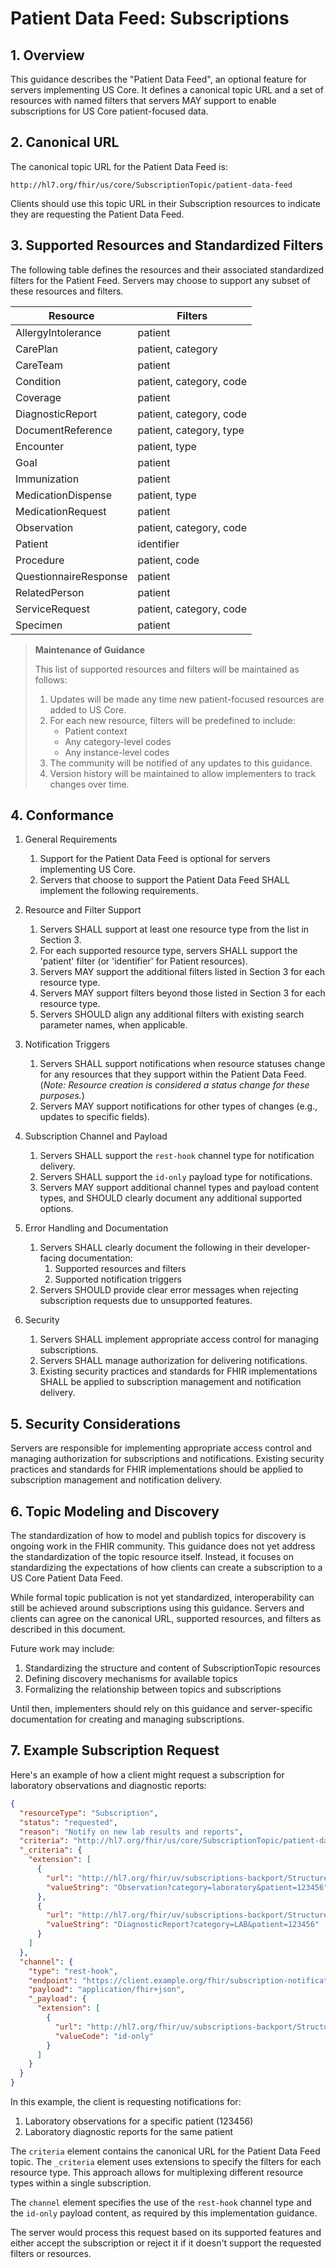 # Patient Data Feed: Subscriptions

## 1. Overview

This guidance describes the "Patient Data Feed", an optional feature for servers implementing US Core. It defines a canonical topic URL and a set of resources with named filters that servers MAY support to enable subscriptions for US Core patient-focused data.

## 2. Canonical URL

The canonical topic URL for the Patient Data Feed is:

`http://hl7.org/fhir/us/core/SubscriptionTopic/patient-data-feed`

Clients should use this topic URL in their Subscription resources to indicate they are requesting the Patient Data Feed.

## 3. Supported Resources and Standardized Filters

The following table defines the resources and their associated standardized filters for the Patient Feed. Servers may choose to support any subset of these resources and filters.

| Resource | Filters |
|----------|---------|
| AllergyIntolerance | patient |
| CarePlan | patient, category |
| CareTeam | patient |
| Condition | patient, category, code |
| Coverage | patient |
| DiagnosticReport | patient, category, code |
| DocumentReference | patient, category, type |
| Encounter | patient, type |
| Goal | patient |
| Immunization | patient |
| MedicationDispense | patient, type |
| MedicationRequest | patient |
| Observation | patient, category, code |
| Patient | identifier |
| Procedure | patient, code |
| QuestionnaireResponse | patient |
| RelatedPerson | patient |
| ServiceRequest | patient, category, code |
| Specimen | patient |

> **Maintenance of Guidance**
> 
> This list of supported resources and filters will be maintained as follows:
> 
> 1. Updates will be made any time new patient-focused resources are added to US Core.
> 2. For each new resource, filters will be predefined to include:
>    - Patient context
>    - Any category-level codes
>    - Any instance-level codes
> 3. The community will be notified of any updates to this guidance.
> 4. Version history will be maintained to allow implementers to track changes over time.

## 4. Conformance

1. General Requirements
   1. Support for the Patient Data Feed is optional for servers implementing US Core.
   1. Servers that choose to support the Patient Data Feed SHALL implement the following requirements.

2. Resource and Filter Support
   1. Servers SHALL support at least one resource type from the list in Section 3.
   1. For each supported resource type, servers SHALL support the 'patient' filter (or 'identifier' for Patient resources).
   1. Servers MAY support the additional filters listed in Section 3 for each resource type.
   1. Servers MAY support filters beyond those listed in Section 3 for each resource type.
   1. Servers SHOULD align any additional filters with existing search parameter names, when applicable.

3. Notification Triggers
   1. Servers SHALL support notifications when resource statuses change for any resources that they support within the Patient Data Feed. (_Note: Resource creation is considered a status change for these purposes._)
   1. Servers MAY support notifications for other types of changes (e.g., updates to specific fields).

4. Subscription Channel and Payload
   1. Servers SHALL support the `rest-hook` channel type for notification delivery.
   1. Servers SHALL support the `id-only` payload type for notifications.
   1. Servers MAY support additional channel types and payload content types, and SHOULD clearly document any additional supported options.

5. Error Handling and Documentation
   1. Servers SHALL clearly document the following in their developer-facing documentation:
      1. Supported resources and filters
      1. Supported notification triggers
   1. Servers SHOULD provide clear error messages when rejecting subscription requests due to unsupported features.

6. Security
   1. Servers SHALL implement appropriate access control for managing subscriptions.
   1. Servers SHALL manage authorization for delivering notifications.
   1. Existing security practices and standards for FHIR implementations SHALL be applied to subscription management and notification delivery.

## 5. Security Considerations

Servers are responsible for implementing appropriate access control and managing authorization for subscriptions and notifications. Existing security practices and standards for FHIR implementations should be applied to subscription management and notification delivery.

## 6. Topic Modeling and Discovery

The standardization of how to model and publish topics for discovery is ongoing work in the FHIR community. This guidance does not yet address the standardization of the topic resource itself. Instead, it focuses on standardizing the expectations of how clients can create a subscription to a US Core Patient Data Feed.

While formal topic publication is not yet standardized, interoperability can still be achieved around subscriptions using this guidance. Servers and clients can agree on the canonical URL, supported resources, and filters as described in this document.

Future work may include:
1. Standardizing the structure and content of SubscriptionTopic resources
2. Defining discovery mechanisms for available topics
3. Formalizing the relationship between topics and subscriptions

Until then, implementers should rely on this guidance and server-specific documentation for creating and managing subscriptions.

## 7. Example Subscription Request

Here's an example of how a client might request a subscription for laboratory observations and diagnostic reports:

```json
{
  "resourceType": "Subscription",
  "status": "requested",
  "reason": "Notify on new lab results and reports",
  "criteria": "http://hl7.org/fhir/us/core/SubscriptionTopic/patient-data-feed",
  "_criteria": {
    "extension": [
      {
        "url": "http://hl7.org/fhir/uv/subscriptions-backport/StructureDefinition/backport-filter-criteria",
        "valueString": "Observation?category=laboratory&patient=123456"
      },
      {
        "url": "http://hl7.org/fhir/uv/subscriptions-backport/StructureDefinition/backport-filter-criteria",
        "valueString": "DiagnosticReport?category=LAB&patient=123456"
      }
    ]
  },
  "channel": {
    "type": "rest-hook",
    "endpoint": "https://client.example.org/fhir/subscription-notification",
    "payload": "application/fhir+json",
    "_payload": {
      "extension": [
        {
          "url": "http://hl7.org/fhir/uv/subscriptions-backport/StructureDefinition/backport-payload-content",
          "valueCode": "id-only"
        }
      ]
    }
  }
}
```

In this example, the client is requesting notifications for:
1. Laboratory observations for a specific patient (123456)
2. Laboratory diagnostic reports for the same patient

The `criteria` element contains the canonical URL for the Patient Data Feed topic. The `_criteria` element uses extensions to specify the filters for each resource type. This approach allows for multiplexing different resource types within a single subscription.

The `channel` element specifies the use of the `rest-hook` channel type and the `id-only` payload content, as required by this implementation guidance.

The server would process this request based on its supported features and either accept the subscription or reject it if it doesn't support the requested filters or resources.
